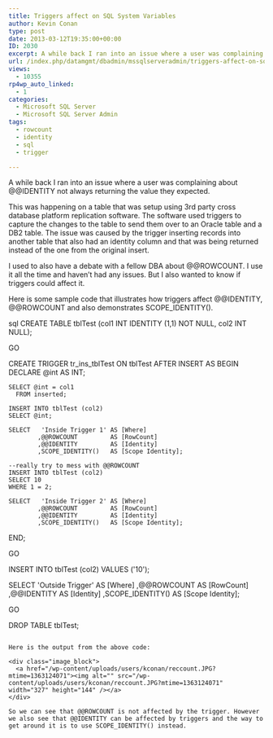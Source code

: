 ```yaml
---
title: Triggers affect on SQL System Variables
author: Kevin Conan
type: post
date: 2013-03-12T19:35:00+00:00
ID: 2030
excerpt: A while back I ran into an issue where a user was complaining about @@IDENTITY not always returning the value they expected.
url: /index.php/datamgmt/dbadmin/mssqlserveradmin/triggers-affect-on-sql-system/
views:
  - 10355
rp4wp_auto_linked:
  - 1
categories:
  - Microsoft SQL Server
  - Microsoft SQL Server Admin
tags:
  - rowcount
  - identity
  - sql
  - trigger

---
```

A while back I ran into an issue where a user was complaining about @@IDENTITY not always returning the value they expected. 

This was happening on a table that was setup using 3rd party cross database platform replication software. The software used triggers to capture the changes to the table to send them over to an Oracle table and a DB2 table. The issue was caused by the trigger inserting records into another table that also had an identity column and that was being returned instead of the one from the original insert.

I used to also have a debate with a fellow DBA about @@ROWCOUNT. I use it all the time and haven’t had any issues. But I also wanted to know if triggers could affect it.
  
Here is some sample code that illustrates how triggers affect @@IDENTITY, @@ROWCOUNT and also demonstrates SCOPE_IDENTITY().

sql
CREATE TABLE tblTest (col1 INT IDENTITY (1,1) NOT NULL, col2 INT NULL);

GO

CREATE TRIGGER tr_ins_tblTest
    ON tblTest
 AFTER INSERT
AS 
BEGIN
	DECLARE @int AS INT;

	SELECT @int	= col1
	  FROM inserted;

	INSERT INTO tblTest (col2) 
	SELECT @int;

	SELECT	 'Inside Trigger 1'	AS [Where]
			,@@ROWCOUNT			AS [RowCount]
			,@@IDENTITY			AS [Identity]
			,SCOPE_IDENTITY()	AS [Scope Identity];

	--really try to mess with @@ROWCOUNT
	INSERT INTO tblTest (col2)
	SELECT 10
	WHERE 1 = 2;

	SELECT	 'Inside Trigger 2'	AS [Where]
			,@@ROWCOUNT			AS [RowCount]
			,@@IDENTITY			AS [Identity]
			,SCOPE_IDENTITY()	AS [Scope Identity];
	
END;

GO

INSERT INTO tblTest (col2) VALUES ('10');

SELECT	 'Outside Trigger'	AS [Where]
		,@@ROWCOUNT			AS [RowCount]
		,@@IDENTITY			AS [Identity]
		,SCOPE_IDENTITY()	AS [Scope Identity];

GO

DROP TABLE tblTest;
```

Here is the output from the above code:

<div class="image_block">
  <a href="/wp-content/uploads/users/kconan/reccount.JPG?mtime=1363124071"><img alt="" src="/wp-content/uploads/users/kconan/reccount.JPG?mtime=1363124071" width="327" height="144" /></a>
</div>

So we can see that @@ROWCOUNT is not affected by the trigger. However we also see that @@IDENTITY can be affected by triggers and the way to get around it is to use SCOPE_IDENTITY() instead.